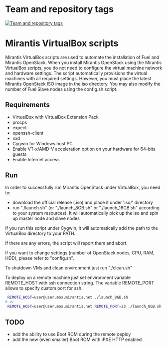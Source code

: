 Team and repository tags
========================

[![Team and repository tags](http://governance.openstack.org/badges/fuel-virtualbox.svg)](http://governance.openstack.org/reference/tags/index.html)

<!-- Change things from this point on -->

Mirantis VirtualBox scripts
===========================

Mirantis VirtualBox scripts are used to automate the installation of Fuel and
Mirantis OpenStack. When you install Mirantis OpenStack using the Mirantis
VirtualBox scripts, you do not need to configure the virtual machine network
and hardware settings. The script automatically provisions the virtual machines
with all required settings. However, you must place the latest Mirantis
OpenStack ISO image in the iso directory. You may also modify the number of
Fuel Slave nodes using the config.sh script.


Requirements
------------

- VirtualBox with VirtualBox Extension Pack
- procps
- expect
- openssh-client
- xxd
- Cygwin for Windows host PC
- Enable VT-x/AMD-V acceleration option on your hardware for 64-bits guests
- Enable Internet access


Run
---

In order to successfully run Mirantis OpenStack under VirtualBox, you need to:
- download the official release (.iso) and place it under 'iso/' directory
- run "./launch.sh" (or "./launch\_8GB.sh" or "./launch\_16GB.sh" according
to your system resources). It will automatically pick up the iso and spin up
master node and slave nodes

If you run this script under Cygwin, it will automatically add the path to the
VirtualBox directory to your PATH.

If there are any errors, the script will report them and abort.

If you want to change settings (number of OpenStack nodes, CPU, RAM, HDD),
please refer to "config.sh".

To shutdown VMs and clean environment just run "./clean.sh"

To deploy on a remote machine just set environment variable REMOTE_HOST with
ssh connection string. The variable REMOTE_PORT allows to specify custom port
for ssh.

```bash
 REMOTE_HOST=user@user.mos.mirantis.net ./launch_8GB.sh
# or
 REMOTE_HOST=user@user.mos.mirantis.net REMOTE_PORT=23 ./launch_8GB.sh
```


TODO
----

- add the ability to use Boot ROM during the remote deploy
- add the new (even smaller) Boot ROM with iPXE HTTP enabled
